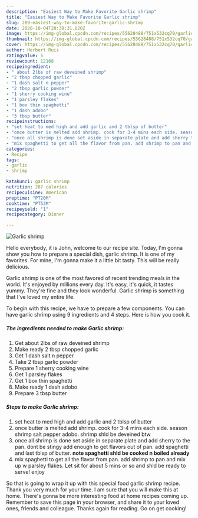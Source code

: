 ```yaml
---
description: "Easiest Way to Make Favorite Garlic shrimp"
title: "Easiest Way to Make Favorite Garlic shrimp"
slug: 289-easiest-way-to-make-favorite-garlic-shrimp
date: 2020-10-04T20:38:31.820Z
image: https://img-global.cpcdn.com/recipes/55628488/751x532cq70/garlic-shrimp-recipe-main-photo.jpg
thumbnail: https://img-global.cpcdn.com/recipes/55628488/751x532cq70/garlic-shrimp-recipe-main-photo.jpg
cover: https://img-global.cpcdn.com/recipes/55628488/751x532cq70/garlic-shrimp-recipe-main-photo.jpg
author: Herbert Ruiz
ratingvalue: 5
reviewcount: 12168
recipeingredient:
- " about 2lbs of raw deveined shrimp"
- "2 tbsp chopped garlic"
- "1 dash salt n pepper"
- "2 tbsp garlic powder"
- "1 sherry cooking wine"
- "1 parsley flakes"
- "1 box thin spaghetti"
- "1 dash adobo"
- "3 tbsp butter"
recipeinstructions:
- "set heat to med high and add garlic and 2 tblsp of butter"
- "once butter is melted add shrimp. cook for 3-4 mins each side. season shrimp salt pepper adobo. shrimp shld be deveined btw"
- "once all shrimp is done set aside in separate plate and add sherry to the pan. dont be stingy add enough to get flavors out of pan. add spaghetti and last tblsp of butter. **note spaghetti shld be cooked n boiled already**"
- "mix spaghetti to get all the flavor from pan. add shrimp to pan and mix up w parsley flakes. Let sit for about 5 mins or so and shld be ready to serve! enjoy"
categories:
- Recipe
tags:
- garlic
- shrimp

katakunci: garlic shrimp 
nutrition: 287 calories
recipecuisine: American
preptime: "PT20M"
cooktime: "PT53M"
recipeyield: "1"
recipecategory: Dinner

---
```



![Garlic shrimp](https://img-global.cpcdn.com/recipes/55628488/751x532cq70/garlic-shrimp-recipe-main-photo.jpg)

Hello everybody, it is John, welcome to our recipe site. Today, I'm gonna show you how to prepare a special dish, garlic shrimp. It is one of my favorites. For mine, I'm gonna make it a little bit tasty. This will be really delicious.

Garlic shrimp is one of the most favored of recent trending meals in the world. It's enjoyed by millions every day. It's easy, it's quick, it tastes yummy. They're fine and they look wonderful. Garlic shrimp is something that I've loved my entire life.




To begin with this recipe, we have to prepare a few components. You can have garlic shrimp using 9 ingredients and 4 steps. Here is how you cook it.

<!--inarticleads1-->

##### The ingredients needed to make Garlic shrimp:

1. Get  about 2lbs of raw deveined shrimp
1. Make ready 2 tbsp chopped garlic
1. Get 1 dash salt n pepper
1. Take 2 tbsp garlic powder
1. Prepare 1 sherry cooking wine
1. Get 1 parsley flakes
1. Get 1 box thin spaghetti
1. Make ready 1 dash adobo
1. Prepare 3 tbsp butter




<!--inarticleads2-->

##### Steps to make Garlic shrimp:

1. set heat to med high and add garlic and 2 tblsp of butter
1. once butter is melted add shrimp. cook for 3-4 mins each side. season shrimp salt pepper adobo. shrimp shld be deveined btw
1. once all shrimp is done set aside in separate plate and add sherry to the pan. dont be stingy add enough to get flavors out of pan. add spaghetti and last tblsp of butter. **note spaghetti shld be cooked n boiled already**
1. mix spaghetti to get all the flavor from pan. add shrimp to pan and mix up w parsley flakes. Let sit for about 5 mins or so and shld be ready to serve! enjoy




So that is going to wrap it up with this special food garlic shrimp recipe. Thank you very much for your time. I am sure that you will make this at home. There's gonna be more interesting food at home recipes coming up. Remember to save this page in your browser, and share it to your loved ones, friends and colleague. Thanks again for reading. Go on get cooking!
